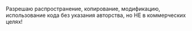 Разрешаю распространение, копирование, модификацию, использование кода без указания авторства, но НЕ в коммерческих целях!